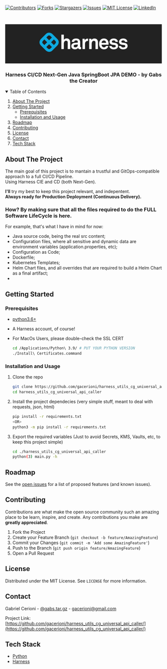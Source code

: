 
[![Contributors][contributors-shield]][contributors-url]
[![Forks][forks-shield]][forks-url]
[![Stargazers][stars-shield]][stars-url]
[![Issues][issues-shield]][issues-url]
[![MIT License][license-shield]][license-url]
[![LinkedIn][linkedin-shield]][linkedin-url]


<!-- PROJECT LOGO -->
<br />
<p align="center">
  <a href="https://github.com/gacerioni/harness_utils_cg_universal_api_caller">
    <img src="images/harness_banner.jpeg" alt="Logo">
  </a>

  <h3 align="center">Harness CI/CD Next-Gen Java SpringBoot JPA DEMO - by Gabs the Creator</h3>

<!-- TABLE OF CONTENTS -->
<details open="open">
  <summary>Table of Contents</summary>
  <ol>
    <li>
      <a href="#about-the-project">About The Project</a>
    </li>
    <li>
      <a href="#getting-started">Getting Started</a>
      <ul>
        <li><a href="#prerequisites">Prerequisites</a></li>
        <li><a href="#installation-and-usage">Installation and Usage</a></li>
      </ul>
    </li>
    <li><a href="#roadmap">Roadmap</a></li>
    <li><a href="#contributing">Contributing</a></li>
    <li><a href="#license">License</a></li>
    <li><a href="#contact">Contact</a></li>
    <li><a href="#tech-stack">Tech Stack</a></li>
  </ol>
</details>



<!-- ABOUT THE PROJECT -->
## About The Project

The main goal of this project is to mantain a trustful and GitOps-compatible approach to a full CI/CD Pipeline.  
Using Harness CIE and CD (both Next-Gen).

**I'll** try my best to keep this project relevant, and indepentent.  
**Always ready for Production Deployment (Continuous Delivery).**

### How? By making sure that all the files required to do the FULL Software LifeCycle is here.

For example, that's what I have in mind for now:

* Java source code, being the real src content;
* Configuration files, where all sensitive and dynamic data are environment variables (application.properties, etc);
* Configuration as Code;
* Dockerfile;
* Kubernetes Templates;
* Helm Chart files, and all overrides that are required to build a Helm Chart as a final artifact;
* 





<!-- GETTING STARTED -->
## Getting Started

### Prerequisites

* [python3.6+](https://www.python.org/downloads/)

* A Harness account, of course!

* For MacOs Users, please double-check the SSL CERT
   ```sh
   cd /Applications/Python\ 3.9/ # PUT YOUR PYTHON VERSION
   ./Install\ Certificates.command
   ```

### Installation and Usage

1. Clone the repo
   ```sh
   git clone https://github.com/gacerioni/harness_utils_cg_universal_api_caller.git
   cd harness_utils_cg_universal_api_caller
   ```
2. Install the project dependecies (very simple stuff, meant to deal with requests, json, html)
   ```sh
   pip install -r requirements.txt
   <OR>
   python3 -m pip install -r requirements.txt
   ```
3. Export the required variables (Just to avoid Secrets, KMS, Vaults, etc, to keep this project simple)
   ```sh
   cd ./harness_utils_cg_universal_api_caller
   python(3) main.py -h
   ```

<!-- ROADMAP -->
## Roadmap

See the [open issues](https://github.com/gacerioni/harness_utils_cg_universal_api_caller/issues) for a list of proposed features (and known issues).



<!-- CONTRIBUTING -->
## Contributing

Contributions are what make the open source community such an amazing place to be learn, inspire, and create. Any contributions you make are **greatly appreciated**.

1. Fork the Project
2. Create your Feature Branch (`git checkout -b feature/AmazingFeature`)
3. Commit your Changes (`git commit -m 'Add some AmazingFeature'`)
4. Push to the Branch (`git push origin feature/AmazingFeature`)
5. Open a Pull Request



<!-- LICENSE -->
## License

Distributed under the MIT License. See `LICENSE` for more information.



<!-- CONTACT -->
## Contact

Gabriel Cerioni - [@gabs.tar.gz](https://www.instagram.com/gabs.tar.gz/) - gacerioni@gmail.com

Project Link: [https://github.com/gacerioni/harness_utils_cg_universal_api_caller/](https://github.com/gacerioni/harness_utils_cg_universal_api_caller/)

<!-- Tech Stack -->
## Tech Stack

* [Python](https://www.python.org/)
* [Harness](https://harness.io)



<!-- MARKDOWN LINKS & IMAGES -->
<!-- https://www.markdownguide.org/basic-syntax/#reference-style-links -->
[contributors-shield]: https://img.shields.io/github/contributors/gacerioni/harness_utils_cg_universal_api_caller.svg?style=for-the-badge
[contributors-url]: https://github.com/gacerioni/harness_utils_cg_universal_api_caller/graphs/contributors
[forks-shield]: https://img.shields.io/github/forks/gacerioni/harness_utils_cg_universal_api_caller.svg?style=for-the-badge
[forks-url]: https://github.com/gacerioni/harness_utils_cg_universal_api_caller/network/members
[stars-shield]: https://img.shields.io/github/stars/gacerioni/harness_utils_cg_universal_api_caller.svg?style=for-the-badge
[stars-url]: https://github.com/gacerioni/harness_utils_cg_universal_api_caller/stargazers
[issues-shield]: https://img.shields.io/github/issues/gacerioni/harness_utils_cg_universal_api_caller.svg?style=for-the-badge
[issues-url]: https://github.com/gacerioni/harness_utils_cg_universal_api_caller/issues
[license-shield]: https://img.shields.io/github/license/gacerioni/harness_utils_cg_universal_api_caller.svg?style=for-the-badge
[license-url]: https://github.com/gacerioni/harness_utils_cg_universal_api_caller/blob/master/LICENSE.txt
[linkedin-shield]: https://img.shields.io/badge/-LinkedIn-black.svg?style=for-the-badge&logo=linkedin&colorB=555
[linkedin-url]: https://linkedin.com/in/gacerioni

